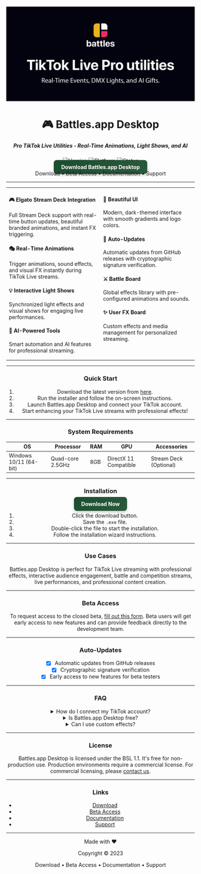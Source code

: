 <div align="center">

![Github banner](./.github/banner.jpg)
# 🎮 Battles.app Desktop
##### Pro TikTok Live Utilities - Real-Time Animations, Light Shows, and AI
![Version](https://img.shields.io/badge/version-0.0.11-blue?style=for-the-badge)
![Platform](https://img.shields.io/badge/platform-Windows%2010%2F11-blueviolet?style=for-the-badge&logo=windows)
![Status](https://img.shields.io/badge/status-Closed%20Beta-red?style=for-the-badge)
<br>
<a href="https://github.com/battles-app/desktop/releases/download/v0.0.11/battles.app_0.0.11_x64-setup.exe" style="background: linear-gradient(145deg, #1a4d2e, #2d5a3d); border: none; border-radius: 8px; box-shadow: 0 4px 6px rgba(0,0,0,0.2); color: white; padding: 10px 20px; text-decoration: none; font-weight: bold;">Download Battles.app Desktop</a>
<br>
Download • Beta Access • Documentation • Support

---

<table>
<tr>
<td valign="top" width="50%">

#### 🎮 Elgato Stream Deck Integration
Full Stream Deck support with real-time button updates, beautiful branded animations, and instant FX triggering.

#### 🎭 Real-Time Animations
Trigger animations, sound effects, and visual FX instantly during TikTok Live streams.

#### 💡 Interactive Light Shows
Synchronized light effects and visual shows for engaging live performances.

#### 🤖 AI-Powered Tools
Smart automation and AI features for professional streaming.

</td>
<td valign="top" width="50%">

#### 🎨 Beautiful UI
Modern, dark-themed interface with smooth gradients and logo colors.

#### 🔄 Auto-Updates
Automatic updates from GitHub releases with cryptographic signature verification.

#### ⚔️ Battle Board
Global effects library with pre-configured animations and sounds.

#### ✨ User FX Board
Custom effects and media management for personalized streaming.

</td>
</tr>
</table>

---

### Quick Start
1. Download the latest version from [here](https://github.com/battles-app/desktop/releases/download/v0.0.11/battles.app_0.0.11_x64-setup.exe).
2. Run the installer and follow the on-screen instructions.
3. Launch Battles.app Desktop and connect your TikTok account.
4. Start enhancing your TikTok Live streams with professional effects!

---

### System Requirements

| OS          | Processor | RAM  | GPU       | Accessories         |
|-------------|-----------|------|-----------|---------------------|
| Windows 10/11 (64-bit) | Quad-core 2.5GHz | 8GB | DirectX 11 Compatible | Stream Deck (Optional) |

---

### Installation

<a href="https://github.com/battles-app/desktop/releases/download/v0.0.11/battles.app_0.0.11_x64-setup.exe" style="background: linear-gradient(145deg, #1a4d2e, #2d5a3d); border: none; border-radius: 8px; box-shadow: 0 4px 6px rgba(0,0,0,0.2); color: white; padding: 10px 20px; text-decoration: none; font-weight: bold;">Download Now</a>

1. Click the download button.
2. Save the `.exe` file.
3. Double-click the file to start the installation.
4. Follow the installation wizard instructions.

---

### Use Cases

Battles.app Desktop is perfect for TikTok Live streaming with professional effects, interactive audience engagement, battle and competition streams, live performances, and professional content creation.

---

### Beta Access

To request access to the closed beta, [fill out this form](#). Beta users will get early access to new features and can provide feedback directly to the development team.

---

### Auto-Updates

- [x] Automatic updates from GitHub releases
- [x] Cryptographic signature verification
- [x] Early access to new features for beta testers

---

### FAQ

<details>
<summary>How do I connect my TikTok account?</summary>
After launching Battles.app Desktop, go to Settings and follow the instructions to connect your TikTok account securely.
</details>

<details>
<summary>Is Battles.app Desktop free?</summary>
Battles.app Desktop is free for non-production use under the BSL 1.1 license. Commercial use requires a license.
</details>

<details>
<summary>Can I use custom effects?</summary>
Yes! You can manage your custom effects and media in the User FX Board for a personalized streaming experience.
</details>

---

### License

Battles.app Desktop is licensed under the BSL 1.1. It's free for non-production use. Production environments require a commercial license. For commercial licensing, please [contact us](#).

---

### Links

- [Download](https://github.com/battles-app/desktop/releases/download/v0.0.11/battles.app_0.0.11_x64-setup.exe)
- [Beta Access](#)
- [Documentation](#)
- [Support](#)

---

Made with ❤️

Copyright © 2023

Download • Beta Access • Documentation • Support

</div>